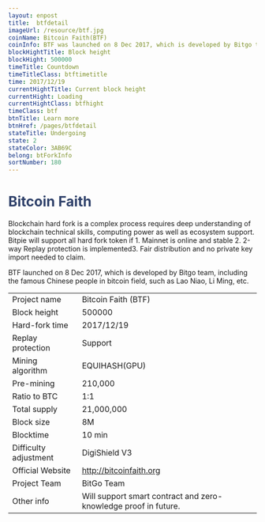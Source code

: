 ```yaml
---
layout: enpost
title:  btfdetail
imageUrl: /resource/btf.jpg
coinName: Bitcoin Faith(BTF)
coinInfo: BTF was launched on 8 Dec 2017, which is developed by Bitgo team.
blockHightTitle: Block height
blockHight: 500000
timeTitle: Countdown
timeTitleClass: btftimetitle
time: 2017/12/19
currentHightTitle: Current block height
currentHight: Loading
currentHightClass: btfhight
timeClass: btf
btnTitle: Learn more
btnHref: /pages/btfdetail
stateTitle: Undergoing
state: 2
stateColor: 3AB69C
belong: btForkInfo
sortNumber: 180
---
```

<h1 style="color: #2F416A">Bitcoin Faith</h1>
<p class="summarytxt">Blockchain hard fork is a complex process requires deep understanding of blockchain technical skills, computing power as well as ecosystem support. Bitpie will support all hard fork token if 1. Mainnet is online and stable 2. 2-way Replay protection is implemented3. Fair distribution and no private key import needed to claim.
</p>
<p>BTF launched on 8 Dec 2017, which is developed by Bitgo team, including the famous Chinese people in bitcoin field, such as Lao Niao, Li Ming, etc.
</p>
<table class="center">
  <tbody>
    <tr>
        <td class="tablehalf">Project name</td>
        <td class="tablehalf">Bitcoin Faith (BTF)</td>
    </tr>
    <tr>
        <td>Block height</td>
        <td>500000</td>
    </tr>
    <tr>
        <td>Hard-fork time</td>
        <td>2017/12/19</td>
    </tr>
    <tr>
        <td>Replay protection</td>
        <td>Support</td>
    </tr>
    <tr>
        <td>Mining algorithm</td>
        <td>EQUIHASH(GPU)</td>
    </tr>
    <tr>
        <td>Pre-mining</td>
        <td>210,000</td>
    </tr>
    <tr>
        <td>Ratio to BTC</td>
        <td>1:1</td>
    </tr>
    <tr>
        <td>Total supply</td>
        <td>21,000,000</td>
    </tr>
    <tr>
        <td>Block size</td>
        <td>8M</td>
    </tr>
    <tr>
        <td>Blocktime</td>
        <td>10 min</td>
    </tr>
    <tr>
        <td>Difficulty adjustment</td>
        <td>DigiShield V3</td>
    </tr>
    <tr>
        <td>Official Website</td>
        <td><a href="http://bitcoinfaith.org/" target="_blank">http://bitcoinfaith.org</a></td>
    </tr>
    <tr>
        <td>Project Team</td>
        <td>BitGo Team</td>
    </tr>
    <tr>
        <td>Other info</td>
        <td>Will support smart contract and zero-knowledge proof in future.</td>
    </tr>
  </tbody>
</table>